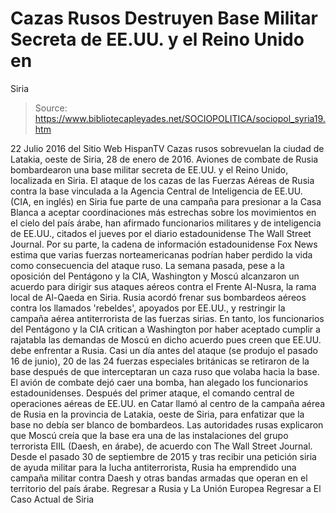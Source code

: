 # Cazas Rusos Destruyen Base Militar Secreta de EE.UU. y el Reino Unido en 
Siria

> Source: https://www.bibliotecapleyades.net/SOCIOPOLITICA/sociopol_syria19.htm

22 Julio 2016
del Sitio Web HispanTV
Cazas rusos sobrevuelan
la ciudad de Latakia, oeste de Siria,
28 de enero de 2016.
Aviones de combate de Rusia bombardearon una base militar secreta de EE.UU. y el Reino Unido, localizada en Siria.
El ataque de los cazas de las Fuerzas Aéreas de Rusia contra la base vinculada a la Agencia Central de Inteligencia de EE.UU. (CIA, en inglés) en Siria fue parte de una campaña para presionar a la Casa Blanca a aceptar coordinaciones más estrechas sobre los movimientos en el cielo del país árabe, han afirmado funcionarios militares y de inteligencia de EE.UU., citados el jueves por el diario estadounidense The Wall Street Journal.
Por su parte, la cadena de información estadounidense Fox News estima que varias fuerzas norteamericanas podrían haber perdido la vida como consecuencia del ataque ruso.
La semana pasada, pese a la oposición del Pentágono y la CIA, Washington y Moscú alcanzaron un acuerdo para dirigir sus ataques aéreos contra el Frente Al-Nusra, la rama local de Al-Qaeda en Siria.
Rusia acordó frenar sus bombardeos aéreos contra los llamados 'rebeldes', apoyados por EE.UU., y restringir la campaña aérea antiterrorista de las fuerzas sirias.
En tanto, los funcionarios del Pentágono y la CIA critican a Washington por haber aceptado cumplir a rajatabla las demandas de Moscú en dicho acuerdo pues creen que EE.UU. debe enfrentar a Rusia.
Casi un día antes del ataque (se produjo el pasado 16 de junio), 20 de las 24 fuerzas especiales británicas se retiraron de la base después de que interceptaran un caza ruso que volaba hacia la base.
El avión de combate dejó caer una bomba, han alegado los funcionarios estadounidenses.
Después del primer ataque, el comando central de operaciones aéreas de EE.UU. en Catar llamó al centro de la campaña aérea de Rusia en la provincia de Latakia, oeste de Siria, para enfatizar que la base no debía ser blanco de bombardeos.
Las autoridades rusas explicaron que Moscú creía que la base era una de las instalaciones del grupo terrorista EIIL (Daesh, en árabe), de acuerdo con The Wall Street Journal.
Desde el pasado 30 de septiembre de 2015 y tras recibir una petición siria de ayuda militar para la lucha antiterrorista, Rusia ha emprendido una campaña militar contra Daesh y otras bandas armadas que operan en el territorio del país árabe.
Regresar a Rusia y La Unión Europea
Regresar a El Caso Actual de Siria
